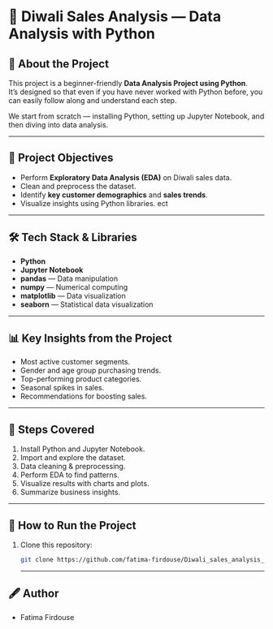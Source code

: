 # 🎇 Diwali Sales Analysis — Data Analysis with Python

## 📌 About the Project
This project is a beginner-friendly **Data Analysis Project using Python**.  
It’s designed so that even if you have never worked with Python before, you can easily follow along and understand each step.  

We start from scratch — installing Python, setting up Jupyter Notebook, and then diving into data analysis.

---

## 🎯 Project Objectives
- Perform **Exploratory Data Analysis (EDA)** on Diwali sales data.
- Clean and preprocess the dataset.
- Identify **key customer demographics** and **sales trends**.
- Visualize insights using Python libraries.
ect
---

## 🛠️ Tech Stack & Libraries
- **Python**
- **Jupyter Notebook**
- **pandas** — Data manipulation
- **numpy** — Numerical computing
- **matplotlib** — Data visualization
- **seaborn** — Statistical data visualization

---

## 📊 Key Insights from the Project
- Most active customer segments.
- Gender and age group purchasing trends.
- Top-performing product categories.
- Seasonal spikes in sales.
- Recommendations for boosting sales.

---

## 🚀 Steps Covered
1. Install Python and Jupyter Notebook.
2. Import and explore the dataset.
3. Data cleaning & preprocessing.
4. Perform EDA to find patterns.
5. Visualize results with charts and plots.
6. Summarize business insights.

---

## 📄 How to Run the Project
1. Clone this repository:
   ```bash
   git clone https://github.com/fatima-firdouse/Diwali_sales_analysis_project.git
   ```
   ---
##  🖋 Author
- Fatima Firdouse

